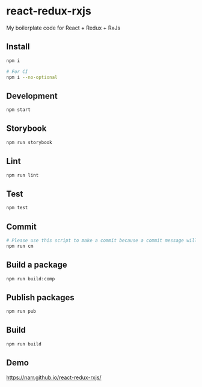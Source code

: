 # react-redux-rxjs

My boilerplate code for React + Redux + RxJs

## Install

```sh
npm i

# For CI
npm i --no-optional
```

## Development

```sh
npm start
```

## Storybook

```sh
npm run storybook
```

## Lint

```sh
npm run lint
```

## Test

```sh
npm test
```

## Commit

```sh
# Please use this script to make a commit because a commit message will be linted by commitlint.
npm run cm
```

## Build a package

```sh
npm run build:comp
```

## Publish packages

```sh
npm run pub
```

## Build

```sh
npm run build
```

## Demo

https://narr.github.io/react-redux-rxjs/
